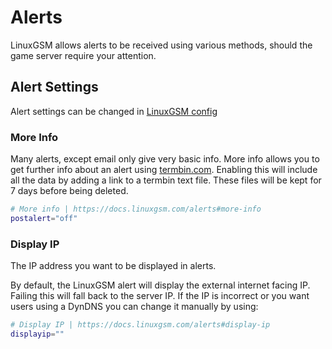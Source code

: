 # Alerts

LinuxGSM allows alerts to be received using various methods, should the game server require your attention.

## Alert Settings

Alert settings can be changed in [LinuxGSM config](../configuration/linuxgsm-config.md)

### More Info

Many alerts, except email only give very basic info. More info allows you to get further info about an alert using [termbin.com](https://termbin.com/). Enabling this will include all the data by adding a link to a termbin text file. These files will be kept for 7 days before being deleted.

```bash
# More info | https://docs.linuxgsm.com/alerts#more-info
postalert="off"
```

### Display IP

The IP address you want to be displayed in alerts.

By default, the LinuxGSM alert will display the external internet facing IP. Failing this will fall back to the server IP. If the IP is incorrect or you want users using a DynDNS you can change it manually by using:

```bash
# Display IP | https://docs.linuxgsm.com/alerts#display-ip
displayip=""
```
